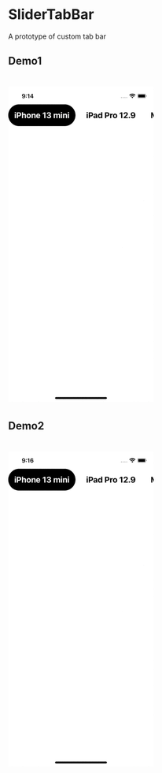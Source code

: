 # SliderTabBar
A prototype of custom tab bar 

## Demo1
# ![](demo1.gif)

## Demo2
# ![](demo2.gif)

